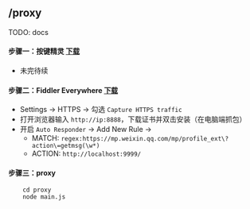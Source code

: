 
## /proxy

TODO: docs

#### 步骤一：按键精灵 [下载](https://dl.pconline.com.cn/html_2/1/59/id=2598&pn=0.html "下载")
* 未完待续

#### 步骤二：Fiddler Everywhere [下载](https://www.telerik.com/download/fiddler/fiddler-everywhere-osx "下载")
* Settings -> HTTPS -> 勾选 `Capture HTTPS traffic` 
* 打开浏览器输入 `http://ip:8888`，下载证书并双击安装（在电脑端抓包）
* 开启 `Auto Responder` -> Add New Rule -> 
    * MATCH: `regex:https://mp.weixin.qq.com/mp/profile_ext\?action\=getmsg(\w*)` 
    * ACTION: `http://localhost:9999/`

#### 步骤三：proxy
```
    cd proxy
    node main.js
```
